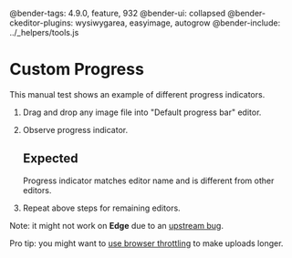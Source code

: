 @bender-tags: 4.9.0, feature, 932
@bender-ui: collapsed
@bender-ckeditor-plugins: wysiwygarea, easyimage, autogrow
@bender-include: ../_helpers/tools.js

# Custom Progress

This manual test shows an example of different progress indicators.

1. Drag and drop any image file into "Default progress bar" editor.
1. Observe progress indicator.
	## Expected

	Progress indicator matches editor name and is different from other editors.
1. Repeat above steps for remaining editors.


Note: it might not work on **Edge** due to an [upstream bug](https://developer.microsoft.com/en-us/microsoft-edge/platform/issues/12224510/).

Pro tip: you might want to [use browser throttling](https://developers.google.com/web/tools/chrome-devtools/network-performance/reference?hl=en#throttling) to make uploads longer.

